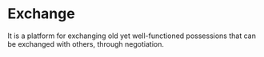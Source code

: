 # Exchange
It is a platform for exchanging old yet well-functioned possessions that can be exchanged with others, through negotiation. 
